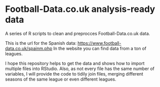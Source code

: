 # Football-Data.co.uk analysis-ready data
A series of R scripts to clean and preprocces Football-Data.co.uk data.

This is the url for the Spanish data: https://www.football-data.co.uk/spainm.php 
In the website you can find data from a ton of leagues.

I hope this repository helps to get the data and shows how to import multiple files into RStudio. Also, as not every file has the same number of variables, I will provide the code to tidily join files, merging different seasons of the same league or even different leagues.
